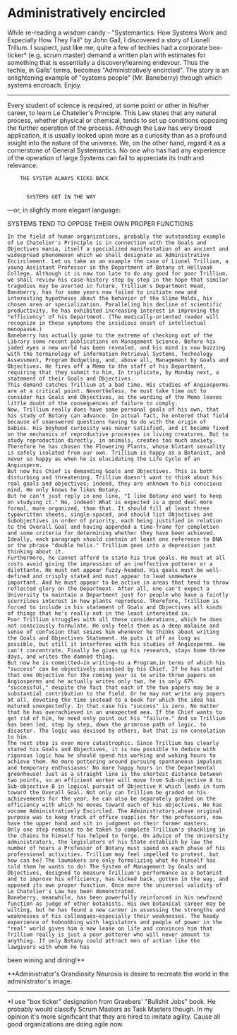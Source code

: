 # Administratively encircled

While re-reading a wisdom candy - "Systemantics: How Systems Work and Especially How They Fail" by John Gall, I discovered a story of Lionell Trilium. I suspect, just like me, quite a few of techies had a corporate box-ticker* (e.g. scrum master) demand a written plan with estimates for something that is essentially a discovery/learning endevour. Thus the techie, in Galls' terms, becomes "Administratively encircled". The story is an enlightening example of "systems people" (Mr. Baneberry) through which systems encroach. Enjoy.


-----------------------------------------------------------------------------------------------------------

 Every student of science is required, at some point or other in his/her career, to learn Le Chatelier's Principle. This Law states that any natural process, whether physical or chemical, tends to set up conditions opposing the further operation of the process. Although the Law has very broad application, it is usually looked upon more as a curiosity than as a profound insight into the nature of the universe. We, on the other hand, regard it as a cornerstone of General Systemantics. No one who has had any experience of the operation of large Systems can fail to appreciate its truth and relevance:

        THE SYSTEM ALWAYS KICKS BACK


          SYSTEMS GET IN THE WAY

—or, in slightly more elegant language:

 SYSTEMS TEND TO OPPOSE THEIR OWN PROPER FUNCTIONS

    In the field of human organizations, probably the outstanding example of Le Chatelier's Principle is in connection with the Goals and Objectives mania, itself a specialized manifestation of an ancient and widespread phenomenon which we shall designate as Administrative Encirclement. Let us take as an example the case of Lionel Trillium, a young Assistant Professor in the Department of Botany at Hollyoak College. Although it is now too late to do any good for poor Trillium, we shall review his case-history step by step in the hope that similar tragedies may be averted in future. Trillium's Department Head, Baneberry, has for some years now failed to initiate new and interesting hypotheses about the behavior of the Slime Molds, his chosen area or specialization. Paralleling his decline of scientific productivity, he has exhibited increasing interest in improving the "efficiency" of his Department. (The medically-oriented reader will recognize in these symptoms the insidious onset of intellectual menopause.) 
    Baneberry has actually gone to the extreme of checking out of the Library some recent publications on Management Science. Before his jaded eyes a new world has been revealed, and his mind is now buzzing with the terminology of information Retrieval Systems, Technology Assessment, Program Budgeting, and, above all, Management by Goals and Objectives. He fires off a Memo to the staff of his Department, requiring that they submit to him, In triplicate, by Monday next, a statement of their Goals and Objectives.
    This demand catches Trillium at a bad time. His studies of Angiosperms are at a critical point. Nevertheless, he must take time out to consider his Goals and Objectives, as the wording of the Memo leaves little doubt of the consequences of failure to comply.
    Now, Trillium really does have some personal goals of his own, that his study of Botany can advance. In actual fact, he entered that field because of unanswered questions having to do with the origin of babies. His boyhood curiosity was never satisfied, and it became fixed on the mechanics of reproductive processes in living creatures. But to study reproduction directly, in animals, creates too much anxiety. Therefore he has chosen the Flowering Plants, whose blatant sexuality is safely isolated from our own. Trillium is happy as a Botanist, and never so happy as when he is elucidating the Life Cycle of an Angiosperm.
    But now his Chief is demanding Goals and Objectives. This is both disturbing and threatening. Trillium doesn't want to think about his real goals and objectives; indeed, they are unknown to his conscious mind. He only knows he likes Botany.
    But he can't just reply in one line, "I like Botany and want to keep on studying it." No, indeed! What is expected is a good deal more formal, more organized, than that. It should fill at least three typewritten sheets, single-spaced, and should list Objectives and Subobjectives in order of priority, each being justified in relation to the Overall Goal and having appended a time-frame for completion and some criteria for determining whether they have been achieved. Ideally, each paragraph should contain at least one reference to DNA or the phrase "double helix." Trillium goes into a depression just thinking about it. 
    Furthermore, he cannot afford to state his true goals. He must at all costs avoid giving the impression of an ineffective potterer or a dilettante. He must not appear fuzzy-headed. His goals must be well-defined and crisply stated and must appear to lead somewhere important. And he must appear to be active in areas that tend to throw reflected glory on the Department. After all, one can't expect a University to maintain a Department just for people who have a faintly scurrilous interest in how plants reproduce. Therefore, Trillium is forced to include in his statement of Goals and Objectives all kinds of things that he's really not in the least interested in.
    Poor Trillium struggles with all these considerations, which he does not consciously formulate. He only feels them as a deep malaise and sense of confusion that seizes him whenever he thinks about writing the Goals and Objectives Statement. He puts it off as long as possible, but still it interferes with his studies of Angiosperms. He can't concentrate. Finally he gives up his research, stays home three days, and writes the damned thing.
    But now he is committed—in writing—to a Program,in terms of which his "success" can be objectively assessed by his Chief. If he has stated that one Objective for the coming year is to write three papers on Angiosperms and he actually writes only two, he is only 67% "successful," despite the fact that each of the two papers may be a substantial contribution to the field. Or he may not write any papers at all, devoting the time instead to a book for which the idea has matured unexpectedly. In that case his "success" is zero. No matter that he has overachieved in an unexpected aea. If the Chief wants to get rid of him, he need only point out his "failure." And so Trillium has been led, step by step, down the primrose path of logic, to disaster. The logic was devised by others, but that is no consolation to him.
    The next step is even more catastrophic. Since Trillium has clearly stated his Goals and Objectives, it is now possible to deduce with rigorous logic how he should spend his working and waking hours to achieve them. No more pottering around pursuing spontaneous impulses and temporary enthusiasms! No more happy hours in the Departmental greenhouse! Just as a straight line is the shortest distance between two points, so an efficient worker will move from Sub-objective A to Sub-objective B in logical pursuit of Objective K which leads in turn toward the Overall Goal. Not only can Trillium be graded on his achievements for the year, he can also be separately graded on the efficiency with which he moves toward each of his objectives. He has vocome Administratively Encircled. The Administrators,whose original purpose was to keep track of office supplies for the professors, now have the upper hand and sit in judgment on their former masters.
    Only one step remains to be taken to complete Trillium's shackling in the chains he himself has helped to forge. On advice of the University administrators, the legislators of his State establish by law the number of hours a Professor of Botany must spend on each phase of his professional activities. Trillium may feel impelled to protest, but how can he? The lawmakers are only formalizing what he himself has told them he wants to do! The System of Management by Goals and Objectives, designed to measure Trillium's performance as a botanist and to improve his efficiency, has kicked back, gotten in the way, and opposed its own proper function. Once more the universal validity of Le Chatelier's Law has been demonstrated.
    Baneberry, meanwhile, has been powerfully reinforced in his newfound function as judge of other botanists. His own botanical career may be wilting, but he has found a new career in assessing the strengths and weaknesses of his colleagues—especially their weaknesses. The heady experience of hobnobbing with legislators and people of power in the "real" world gives him a new lease on life and convinces him that Trillium really is just a poor potterer who will never amount to anything. If only Botany could attract men of action like the lawgivers with whom he has 
been wining and dining!**


**Administrator's Grandiosity Neurosis is desire to recreate the world in the administrator's image.


-----------------------------------------------------------------------------------------------------------

*I use "box ticker" designation from Graebers' "Bullshit Jobs" book. He probably would classify Scrum Masters as Task Masters though. In my opinion it's more significant that they are hired to imitate agility. Cause all good organizations are doing agile now.
